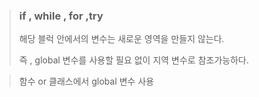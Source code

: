 > ### if , while , for ,try
>
> 해당 블럭 안에서의 변수는 새로운 영역을 만들지 않는다.
>
> 즉 , global 변수를 사용할 필요 없이 지역 변수로 참조가능하다.

> 함수 or 클래스에서 global 변수 사용

